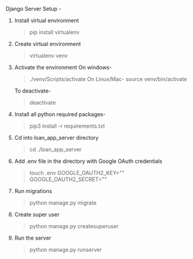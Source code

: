 Django Server Setup - 

1. Install virtual environment
    > pip install virtualenv
2. Create virtual environment
    > virtualenv venv
3. Activate the environment
    On windows-
    > ./venv/Scripts/activate
    On Linux/Mac-
    > source venv/bin/activate
    
    To deactivate-
    > deactivate

4. Install all python required packages-
    > pip3 install -r requirements.txt

5. Cd into loan_app_server directory
    > cd ./loan_app_server

6. Add .env file in the directory with Google OAuth credentials
    > touch .env
    > GOOGLE_OAUTH2_KEY=""
    > GOOGLE_OAUTH2_SECRET=""
    

7. Run migrations
    > python manage.py migrate

8. Create super user
    > python manage.py createsuperuser

9. Run the server
    > python manage.py runserver

